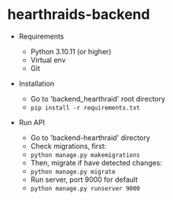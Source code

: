 # hearthraids-backend

- Requirements
  - Python 3.10.11 (or higher)
  - Virtual env
  - Git

- Installation
  - Go to 'backend_hearthraid' root directory
  - ``` pip install -r requirements.txt ```

- Run API
  - Go to 'backend-hearthraid' directory
  - Check migrations, first:
  - ``` python manage.py makemigrations ```
  - Then, migrate if have detected changes:
  - ``` python manage.py migrate ```
  - Run server, port 9000 for default
  - ``` python manage.py runserver 9000 ```
